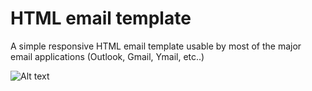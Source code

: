 # HTML email template #

A simple responsive HTML email template usable by most of the major email applications (Outlook, Gmail, Ymail, etc..)

![Alt text](https://raw.github.com/kqlambert/HTML_email/master/example.png "Theme View")
